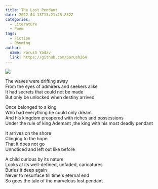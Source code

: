 ```yaml
---
title: The Lost Pendant
date: 2022-04-13T13:21:25.852Z
categories:
  - Literature
  - Poem
tags:
  - Fiction
  - Rhyming
author:
  name: Porush Yadav
  link: https://github.com/porush264
---
```


<img src='https://hits.seeyoufarm.com/api/count/incr/badge.svg?url=https%3A%2F%2Fporush264.github.io%2Fposts%2F2022%2F04%2F13%2Fthe-lost-pendant%2F&count_bg=%2379C83D&title_bg=%23555555&icon=&icon_color=%23E7E7E7&title=hits&edge_flat=false' align=center><br>




The waves were drifting away\
From the eyes of admirers and seekers alike\
It had secrets that could not be made\
But only be unlocked when destiny arrived

Once belonged to a king \
Who had everything he could only dream\
And his kingdom prospered with riches and possessions\
Under the rule of king Ademant ,the king with his most deadly pendant

It arrives on the shore\
Clinging to the hope\
That it does not go\
Unnoticed and left out like before

A child curious by its nature\
Looks at its well-defined, unfaded, caricatures\
Buries it deep again\
Never to resurface till time's eternal end\
So goes the tale of the marvelous lost pendant